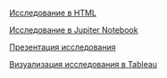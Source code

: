 [Исследование в HTML](https://alexslobodskoj.github.io/Portfolio/Food_places_Moscow/food_places_Moscow.html)

[Исследование в Jupiter Notebook](https://github.com/AlexSlobodskoj/Portfolio/blob/main/Food_places_Moscow/food_places_Moscow.ipynb)

[Презентация исследования](https://alexslobodskoj.github.io/Portfolio/Food_places_Moscow/presentation_food_places_Moscow.pdf)

[Визуализация исследования в Tableau](https://public.tableau.com/app/profile/alex.slobodskoj/viz/_17362607446400/sheet0)
